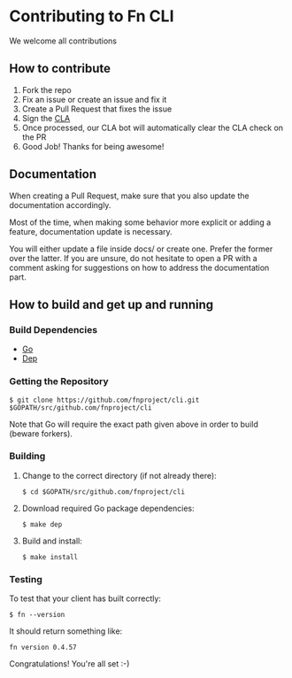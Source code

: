 
# Contributing to Fn CLI

We welcome all contributions

## How to contribute

1. Fork the repo
2. Fix an issue or create an issue and fix it
3. Create a Pull Request that fixes the issue
4. Sign the [CLA](http://www.oracle.com/technetwork/community/oca-486395.html)
5. Once processed, our CLA bot will automatically clear the CLA check on the PR
6. Good Job! Thanks for being awesome!

## Documentation

When creating a Pull Request, make sure that you also update the documentation
accordingly.

Most of the time, when making some behavior more explicit or adding a feature,
documentation update is necessary.

You will either update a file inside docs/ or create one. Prefer the former over
the latter. If you are unsure, do not hesitate to open a PR with a comment
asking for suggestions on how to address the documentation part.

## How to build and get up and running ##

### Build Dependencies ###
- [Go](https://golang.org/doc/install)
- [Dep](https://github.com/golang/dep)

### Getting the Repository ###

`$ git clone https://github.com/fnproject/cli.git $GOPATH/src/github.com/fnproject/cli`

Note that Go will require the exact path given above in order to build (beware
forkers).

### Building ###

1.  Change to the correct directory (if not already there):

	`$ cd $GOPATH/src/github.com/fnproject/cli`

2.  Download required Go package dependencies:

	`$ make dep`

3.  Build and install:

	`$ make install`

### Testing ###

To test that your client has built correctly:

`$ fn --version`

It should return something like:

`fn version 0.4.57`

Congratulations! You're all set :-)
